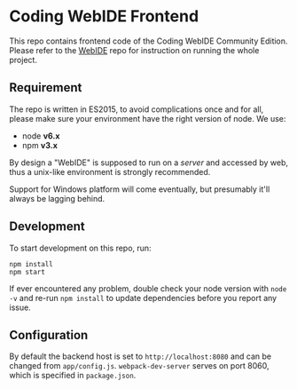 # Coding WebIDE Frontend

This repo contains frontend code of the Coding WebIDE Community Edition. Please refer to the [WebIDE](https://github.com/Coding/WebIDE) repo for instruction on running the whole project.

## Requirement

The repo is written in ES2015, to avoid complications once and for all, please make sure your environment have the right version of node. We use:

- node **v6.x**
- npm **v3.x**

By design a "WebIDE" is supposed to run on a _server_ and accessed by web, thus a unix-like environment is strongly recommended. 

Support for Windows platform will come eventually, but presumably it'll always be lagging behind.

## Development

To start development on this repo, run:
```
npm install
npm start
```

If ever encountered any problem, double check your node version with `node -v` and re-run `npm install` to update dependencies before you report any issue.


## Configuration

By default the backend host is set to `http://localhost:8080` and can be changed from `app/config.js`. `webpack-dev-server` serves on port 8060, which is specified in `package.json`.
